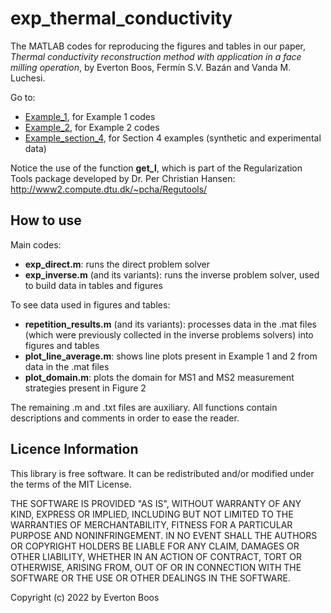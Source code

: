 # exp_thermal_conductivity

The MATLAB codes for reproducing the figures and tables in our paper, *Thermal conductivity reconstruction method with application in a face milling  operation*, by Everton Boos, Fermín S.V. Bazán and Vanda M. Luchesi. 

Go to:

- [Example_1](/Example_1), for Example 1 codes
- [Example_2](/Example_2), for Example 2 codes
- [Example_section_4](/Example_section_4), for Section 4 examples (synthetic and experimental data)

Notice the use of the function **get_l**, which is part of the Regularization Tools package developed by Dr. Per Christian Hansen: http://www2.compute.dtu.dk/~pcha/Regutools/

## How to use

Main codes:
- **exp_direct.m**: runs the direct problem solver
- **exp_inverse.m** (and its variants): runs the inverse problem solver, used to build data in tables and figures

To see data used in figures and tables:
- **repetition_results.m** (and its variants): processes data in the .mat files (which were previously collected in the inverse problems solvers) into figures and tables
- **plot_line_average.m**: shows line plots present in Example 1 and 2 from data in the .mat files
- **plot_domain.m**: plots the domain for MS1 and MS2 measurement strategies present in Figure 2

The remaining .m and .txt files are auxiliary. All functions contain descriptions and comments in order to ease the reader.

## Licence Information

This library is free software. It can be redistributed and/or modified under the terms of the MIT License.

THE SOFTWARE IS PROVIDED "AS IS", WITHOUT WARRANTY OF ANY KIND, EXPRESS OR IMPLIED, INCLUDING BUT NOT LIMITED TO THE WARRANTIES OF MERCHANTABILITY, FITNESS FOR A PARTICULAR PURPOSE AND NONINFRINGEMENT. IN NO EVENT SHALL THE AUTHORS OR COPYRIGHT HOLDERS BE LIABLE FOR ANY CLAIM, DAMAGES OR OTHER LIABILITY, WHETHER IN AN ACTION OF CONTRACT, TORT OR OTHERWISE, ARISING FROM, OUT OF OR IN CONNECTION WITH THE SOFTWARE OR THE USE OR OTHER DEALINGS IN THE SOFTWARE.

Copyright (c) 2022 by Everton Boos
